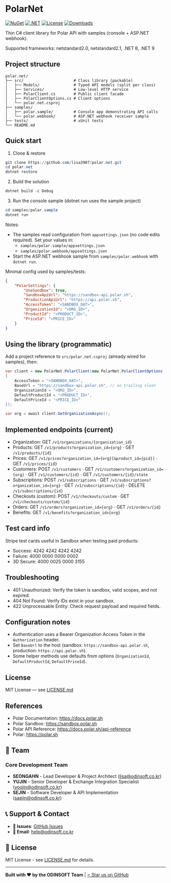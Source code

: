 # PolarNet

[![NuGet](https://img.shields.io/nuget/v/PolarNet.svg)](https://www.nuget.org/packages/PolarNet/)
[![.NET](https://img.shields.io/badge/.NET-8.0%20%7C%209.0-blue.svg)](https://dotnet.microsoft.com/)
[![License](https://img.shields.io/badge/license-MIT-blue.svg)](LICENSE.md)
[![Downloads](https://img.shields.io/nuget/dt/PolarNet.svg)](https://www.nuget.org/packages/PolarNet/)

 Thin C# client library for Polar API with samples (console + ASP.NET webhook).

 Supported frameworks: netstandard2.0, netstandard2.1, .NET 8, .NET 9

## Project structure

```
polar.net/
├── src/                      # Class library (packable)
│   ├── Models/               # Typed API models (split per class)
│   ├── Services/             # Low-level HTTP service
│   ├── PolarClient.cs        # Public client facade
│   ├── PolarClientOptions.cs # Client options
│   └── polar.net.csproj
├── samples/
│   ├── polar.sample/         # Console app demonstrating API calls
│   └── polar.webhook/        # ASP.NET webhook receiver sample
├── tests/                    # xUnit tests
└── README.md
```

## Quick start

1) Clone & restore

```powershell
git clone https://github.com/lisa3907/polar.net.git
cd polar.net
dotnet restore
```

2) Build the solution

```powershell
dotnet build -c Debug
```

3) Run the console sample (dotnet run uses the sample project)

```powershell
cd samples/polar.sample
dotnet run
```

Notes:
- The samples read configuration from `appsettings.json` (no code edits required). Set your values in:
	- `samples/polar.sample/appsettings.json`
	- `samples/polar.webhook/appsettings.json`
- Start the ASP.NET webhook sample from `samples/polar.webhook` with `dotnet run`.

Minimal config used by samples/tests:

```json
{
	"PolarSettings": {
		"UseSandbox": true,
		"SandboxApiUrl": "https://sandbox-api.polar.sh",
		"ProductionApiUrl": "https://api.polar.sh",
		"AccessToken": "<SANDBOX_OAT>",
		"OrganizationId": "<ORG_ID>",
		"ProductId": "<PRODUCT_ID>",
		"PriceId": "<PRICE_ID>"
	}
}
```

## Using the library (programmatic)

Add a project reference to `src/polar.net.csproj` (already wired for samples), then:

```csharp
var client = new PolarNet.PolarClient(new PolarNet.PolarClientOptions
{
	AccessToken = "<SANDBOX_OAT>",
	BaseUrl = "https://sandbox-api.polar.sh", // no trailing slash
	OrganizationId = "<ORG_ID>",
	DefaultProductId = "<PRODUCT_ID>",
	DefaultPriceId = "<PRICE_ID>"
});

var org = await client.GetOrganizationAsync();
```

## Implemented endpoints (current)

- Organization: GET `/v1/organizations/{organization_id}`
- Products: GET `/v1/products?organization_id={org}` · GET `/v1/products/{id}`
- Prices: GET `/v1/prices?organization_id={org}[&product_id={pid}]` · GET `/v1/prices/{id}`
- Customers: POST `/v1/customers` · GET `/v1/customers?organization_id={org}` · GET `/v1/customers/{id}` · GET `/v1/customers/{id}/state`
- Subscriptions: POST `/v1/subscriptions` · GET `/v1/subscriptions?organization_id={org}` · GET `/v1/subscriptions/{id}` · DELETE `/v1/subscriptions/{id}`
- Checkouts (custom): POST `/v1/checkouts/custom` · GET `/v1/checkouts/custom/{id}`
- Orders: GET `/v1/orders?organization_id={org}` · GET `/v1/orders/{id}`
- Benefits: GET `/v1/benefits?organization_id={org}`

## Test card info

Stripe test cards useful in Sandbox when testing paid products:

- Success: 4242 4242 4242 4242
- Failure: 4000 0000 0000 0002
- 3D Secure: 4000 0025 0000 3155

## Troubleshooting

- 401 Unauthorized: Verify the token is sandbox, valid scopes, and not expired.
- 404 Not Found: Verify IDs exist in your sandbox.
- 422 Unprocessable Entity: Check request payload and required fields.

## Configuration notes

- Authentication uses a Bearer Organization Access Token in the `Authorization` header.
- Set `BaseUrl` to the host (sandbox: `https://sandbox-api.polar.sh`, production: `https://api.polar.sh`).
- Some helper methods use defaults from options (`OrganizationId`, `DefaultProductId`, `DefaultPriceId`).

## License

MIT License — see [LICENSE.md](LICENSE.md)

## References

- Polar Documentation: https://docs.polar.sh
- Polar Sandbox: https://sandbox.polar.sh
- Polar API Reference: https://docs.polar.sh/api-reference
- Polar: https://polar.sh


## 👥 Team

### **Core Development Team**
- **SEONGAHN** - Lead Developer & Project Architect ([lisa@odinsoft.co.kr](mailto:lisa@odinsoft.co.kr))
- **YUJIN** - Senior Developer & Exchange Integration Specialist ([yoojin@odinsoft.co.kr](mailto:yoojin@odinsoft.co.kr))
- **SEJIN** - Software Developer & API Implementation ([saejin@odinsoft.co.kr](mailto:saejin@odinsoft.co.kr))

## 📞 Support & Contact

- **🐛 Issues**: [GitHub Issues](https://github.com/lisa3907/polar.net/issues)
- **📧 Email**: help@odinsoft.co.kr

## 📄 License

MIT License - see [LICENSE.md](LICENSE.md) for details.

---

**Built with ❤️ by the ODINSOFT Team** | [⭐ Star us on GitHub](https://github.com/lisa3907/polar.net)